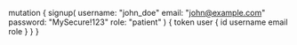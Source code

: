 mutation {
  signup(
    username: "john_doe"
    email: "john@example.com"
    password: "MySecure!123"
    role: "patient"
  ) {
    token
    user {
      id
      username
      email
      role
    }
  }
}
